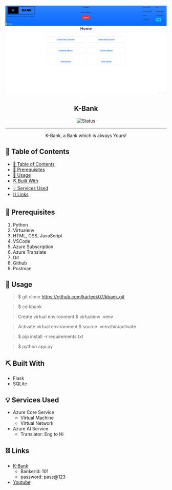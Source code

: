 <p align="center">
  <a href="" rel="noopener">
 <img src="https://github.com/karteek07/kbank/blob/main/imgs/kbank.png?raw=true" alt="Project logo"></a>
</p>
<h2 align="center">K-Bank</h2>

<div align="center">

[![Status](https://img.shields.io/badge/status-active-success.svg)]()

</div>

---

<p align="center"> K-Bank, a Bank which is always Yours!
    <br> 
</p>

## 📝 Table of Contents

- [📝 Table of Contents](#-table-of-contents)
- [🏁 Prerequisites ](#-prerequisites-)
- [🎈 Usage ](#-usage-)
- [⛏️ Built With ](#️-built-with-)
- [💡 Services Used ](#-services-used-)
- [⛓️ Links](#️-links)



## 🏁 Prerequisites <a name="prerequisites"></a>

1. Python
2. Virtualenv
3. HTML, CSS, JavaScript
4. VSCode
5. Azure Subscription
6. Azure Translate
7. Git
8. Github
9. Postman


## 🎈 Usage <a name="usage"></a>

> $ git clone https://github.com/karteek07/kbank.git

> $ cd kbank

> Create virtual environment
> $ virtualenv .venv


> Activate virtual environment
> $ source .venv/bin/activate

> $ pip install -r requirements.txt

> $ python app.py


## ⛏️ Built With <a name = "tech_stack"></a>

- Flask
- SQLite

## 💡 Services Used <a name = "services"></a>
- Azure Core Service
  - Virtual Machine
  - Virtual Network
- Azure AI Service
  - Translator: Eng to Hi


## ⛓️ Links<a name = "links"></a>
- [K-Bank](http://kbank.centralindia.cloudapp.azure.com:8080/)
  - BankerId: 101
  - password: pass@123
- [Youtube](https://youtu.be/ixzrh-d94Fg)